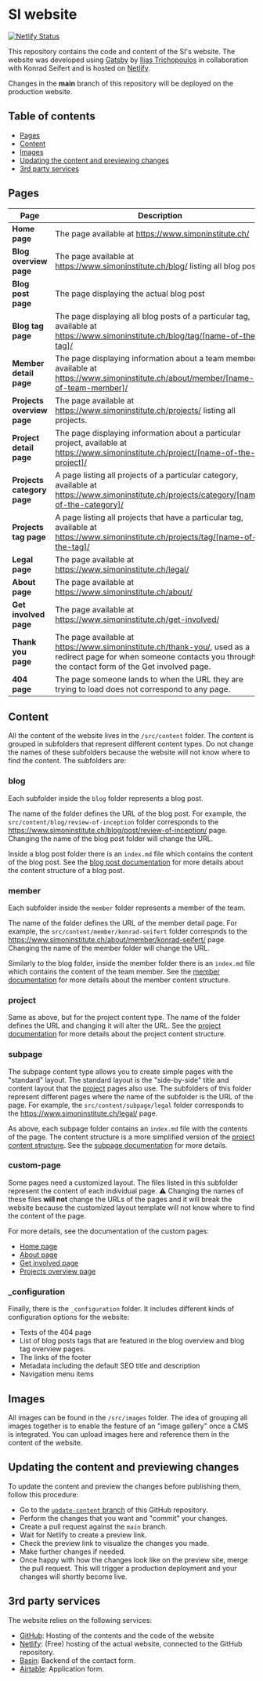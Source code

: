 # SI website

[![Netlify Status](https://api.netlify.com/api/v1/badges/e0a60832-adfd-4979-afb2-5297e993de7c/deploy-status)](https://app.netlify.com/sites/simoninstitute/deploys)

This repository contains the code and content of the SI's website. The website was developed using [Gatsby][gatsby] by [Ilias Trichopoulos][ilias] in collaboration with Konrad Seifert and is hosted on [Netlify][netlify].

Changes in the **main** branch of this repository will be deployed on the production website.

## Table of contents

- [Pages](#pages)
- [Content](#content)
- [Images](#images)
- [Updating the content and previewing changes](#updating-the-content-and-previewing-changes)
- [3rd party services](#3rd-party-services)

## Pages

| Page                       | Description                                                                                                                                                              |
| -------------------------- | ------------------------------------------------------------------------------------------------------------------------------------------------------------------------ |
| **Home page**              | The page available at https://www.simoninstitute.ch/                                                                                                                     |
| **Blog overview page**     | The page available at https://www.simoninstitute.ch/blog/ listing all blog posts                                                                                         |
| **Blog post page**         | The page displaying the actual blog post                                                                                                                                 |
| **Blog tag page**          | The page displaying all blog posts of a particular tag, available at https://www.simoninstitute.ch/blog/tag/[name-of-the-tag]/                                           |
| **Member detail page**     | The page displaying information about a team member, available at https://www.simoninstitute.ch/about/member/[name-of-team-member]/                                      |
| **Projects overview page** | The page available at https://www.simoninstitute.ch/projects/ listing all projects.                                                                                      |
| **Project detail page**    | The page displaying information about a particular project, available at https://www.simoninstitute.ch/project/[name-of-the-project]/                                    |
| **Projects category page** | A page listing all projects of a particular category, available at https://www.simoninstitute.ch/projects/category/[name-of-the-category]/                               |
| **Projects tag page**      | A page listing all projects that have a particular tag, available at https://www.simoninstitute.ch/projects/tag/[name-of-the-tag]/                                       |
| **Legal page**             | The page available at https://www.simoninstitute.ch/legal/                                                                                                               |
| **About page**             | The page available at https://www.simoninstitute.ch/about/                                                                                                               |
| **Get involved page**      | The page available at https://www.simoninstitute.ch/get-involved/                                                                                                        |
| **Thank you page**         | The page available at https://www.simoninstitute.ch/thank-you/, used as a redirect page for when someone contacts you through the contact form of the Get involved page. |
| **404 page**               | The page someone lands to when the URL they are trying to load does not correspond to any page.                                                                          |

## Content

All the content of the website lives in the `/src/content` folder. The content is grouped in subfolders that represent different content types. Do not change the names of these subfolders because the website will not know where to find the content. The subfolders are:

### blog

Each subfolder inside the `blog` folder represents a blog post.

The name of the folder defines the URL of the blog post. For example, the `src/content/blog/review-of-inception` folder corresponds to the https://www.simoninstitute.ch/blog/post/review-of-inception/ page. Changing the name of the blog post folder will change the URL.

Inside a blog post folder there is an `index.md` file which contains the content of the blog post. See the [blog post documentation][docs-blog-post] for more details about the content structure of a blog post.

### member

Each subfolder inside the `member` folder represents a member of the team.

The name of the folder defines the URL of the member detail page. For example, the `src/content/member/konrad-seifert` folder correspnds to the https://www.simoninstitute.ch/about/member/konrad-seifert/ page. Changing the name of the member folder will change the URL.

Similarly to the blog folder, inside the member folder there is an `index.md` file which contains the content of the team member. See the [member documentation][docs-member] for more details about the member content structure.

### project

Same as above, but for the project content type. The name of the folder defines the URL and changing it will alter the URL. See the [project documentation][docs-project] for more details about the project content structure.

### subpage

The subpage content type allows you to create simple pages with the "standard" layout. The standard layout is the "side-by-side" title and content layout that the [project](#project) pages also use. The subfolders of this folder represent different pages where the name of the subfolder is the URL of the page. For example, the `src/content/subpage/legal` folder corresponds to the https://www.simoninstitute.ch/legal/ page.

As above, each subpage folder contains an `index.md` file with the contents of the page. The content structure is a more simplified version of the [project content structure][docs-project]. See the [subpage documentation][docs-subpage] for more details.

### custom-page

Some pages need a customized layout. The files listed in this subfolder represent the content of each individual page. :warning: Changing the names of these files **will not** change the URLs of the pages and it will break the website because the customized layout template will not know where to find the content of the page.

For more details, see the documentation of the custom pages:

- [Home page][docs-home-page]
- [About page][docs-about-page]
- [Get involved page][docs-get-involved-page]
- [Projects overview page][docs-projects-overview-page]

### \_configuration

Finally, there is the `_configuration` folder. It includes different kinds of configuration options for the website:

- Texts of the 404 page
- List of blog posts tags that are featured in the blog overview and blog tag overview pages.
- The links of the footer
- Metadata including the default SEO title and description
- Navigation menu items

## Images

All images can be found in the `/src/images` folder. The idea of grouping all images together is to enable the feature of an "image gallery" once a CMS is integrated. You can upload images here and reference them in the content of the website.

## Updating the content and previewing changes

To update the content and preview the changes before publishing them, follow this procedure:

- Go to the [`update-content` branch][update-content-branch] of this GitHub repository.
- Perform the changes that you want and "commit" your changes.
- Create a pull request against the `main` branch.
- Wait for Netlify to create a preview link.
- Check the preview link to visualize the changes you made.
- Make further changes if needed.
- Once happy with how the changes look like on the preview site, merge the pull request. This will trigger a production deployment and your changes will shortly become live.

## 3rd party services

The website relies on the following services:

- [GitHub][github]: Hosting of the contents and the code of the website
- [Netlify][netlify]: (Free) hosting of the actual website, connected to the GitHub repository.
- [Basin][basin]: Backend of the contact form.
- [Airtable][airtable]: Application form.

[gatsby]: https://www.gatsbyjs.com/
[netlify]: https://www.netlify.com/
[basin]: https://usebasin.com/
[github]: https://github.com/
[airtable]: https://airtable.com/
[ilias]: https://www.iliascreates.com/
[docs-blog-post]: docs/blog-post.md
[docs-member]: docs/member.md
[docs-project]: docs/project.md
[docs-subpage]: docs/subpage.md
[docs-home-page]: docs/home-page.md
[docs-about-page]: docs/about-page.md
[docs-get-involved-page]: docs/get-involved-page.md
[docs-projects-overview-page]: docs/projects-overview-page.md
[update-content-branch]: https://github.com/Simon-Institute-for-Longterm-Governance/si-website/tree/update-content
